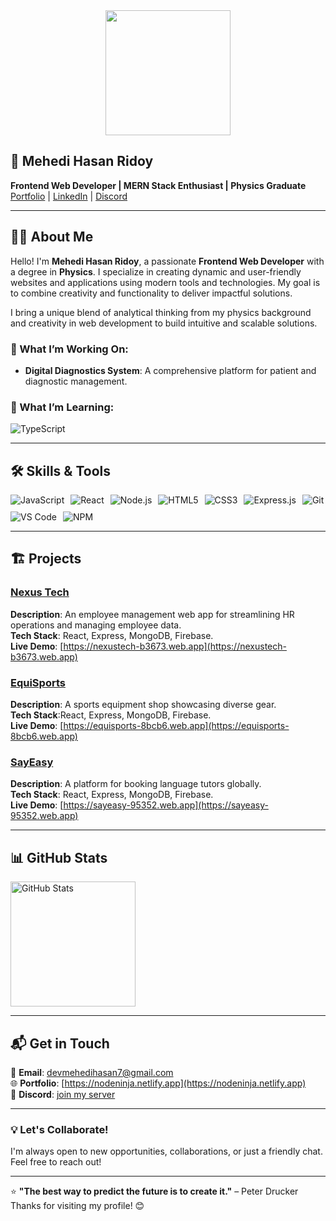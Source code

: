 <div align="center">
  <img style="width:"1700" height="200" src="https://i.ibb.co.com/5WY15M7Q/Blue-Green-and-White-Modern-Tech-Web-Developer-Linked-In-Banner-1.png"  />
</div>

👋 Mehedi Hasan Ridoy
---
 
**Frontend Web Developer | MERN Stack Enthusiast | Physics Graduate**  
[Portfolio](https://nodeninja.netlify.app) | [LinkedIn](www.linkedin.com/in/dev-mehedi-hasan-ridoy) | [Discord](https://discord.com/invite/your-server)  

---

## 👩‍💻 About Me  

Hello! I'm **Mehedi Hasan Ridoy**, a passionate **Frontend Web Developer** with a degree in **Physics**. I specialize in creating dynamic and user-friendly websites and applications using modern tools and technologies. My goal is to combine creativity and functionality to deliver impactful solutions.  

I bring a unique blend of analytical thinking from my physics background and creativity in web development to build intuitive and scalable solutions.  

### 🚀 What I’m Working On:
- **Digital Diagnostics System**: A comprehensive platform for patient and diagnostic management.  

### 🌱 What I’m Learning:
<div align="left" style="display: flex; flex-wrap: wrap; gap: 10px;">
  <img src="https://img.shields.io/badge/TypeScript-007ACC?style=for-the-badge&logo=typescript&logoColor=white" alt="TypeScript" />
</div>  

---

## 🛠️ Skills & Tools  

<div align="left" style="display: flex; flex-wrap: wrap; gap: 10px;">
  <img src="https://img.shields.io/badge/JavaScript-F7DF1E?style=for-the-badge&logo=javascript&logoColor=black" alt="JavaScript" />
  <img src="https://img.shields.io/badge/React-20232A?style=for-the-badge&logo=react&logoColor=61DAFB" alt="React" />
  <img src="https://img.shields.io/badge/Node.js-339933?style=for-the-badge&logo=nodedotjs&logoColor=white" alt="Node.js" />
  <img src="https://img.shields.io/badge/HTML5-E34F26?style=for-the-badge&logo=html5&logoColor=white" alt="HTML5" />
  <img src="https://img.shields.io/badge/CSS3-1572B6?style=for-the-badge&logo=css3&logoColor=white" alt="CSS3" />
  <img src="https://img.shields.io/badge/Express.js-000000?style=for-the-badge&logo=express&logoColor=white" alt="Express.js" />
  <img src="https://img.shields.io/badge/Git-F05032?style=for-the-badge&logo=git&logoColor=white" alt="Git" />
  <img src="https://img.shields.io/badge/VS%20Code-0078D4?style=for-the-badge&logo=visual-studio-code&logoColor=white" alt="VS Code" />
  <img src="https://img.shields.io/badge/NPM-CB3837?style=for-the-badge&logo=npm&logoColor=white" alt="NPM" />
</div>

---

## 🏗️ Projects  

### [Nexus Tech](https://github.com/nodeNINJAr/nexus-tech-client)  
**Description**: An employee management web app for streamlining HR operations and managing employee data.  
**Tech Stack**: React, Express, MongoDB, Firebase.    
**Live Demo**: [https://nexustech-b3673.web.app](https://nexustech-b3673.web.app)

### [EquiSports](https://github.com/nodeNINJAr/equiSports-client)  
**Description**: A sports equipment shop showcasing diverse gear.  
**Tech Stack**:React, Express, MongoDB, Firebase.  
**Live Demo**: [https://equisports-8bcb6.web.app](https://equisports-8bcb6.web.app)  

### [SayEasy](https://github.com/nodeNINJAr/sayEasy-client)  
**Description**: A platform for booking language tutors globally.  
**Tech Stack**: React, Express, MongoDB, Firebase.    
**Live Demo**: [https://sayeasy-95352.web.app](https://sayeasy-95352.web.app)  

---

## 📊 GitHub Stats  

<div align="left">
  <img src="https://github-readme-stats.vercel.app/api?username=nodeNINJAr&show_icons=true&theme=github"&include_all_commits=true&count_private=true&disable_animations=false alt="GitHub Stats"  height="200" />
<!--   <img src="https://github-readme-stats.vercel.app/api/top-langs?username=nodeNINJAr&locale=en&layout=compact&card_width=300&langs_count=5&theme=github&hide_border=false" height="200" alt="Languages Graph" /> -->
</div>

---

## 📬 Get in Touch  

📧 **Email**: devmehedihasan7@gmail.com  
🌐 **Portfolio**: [https://nodeninja.netlify.app](https://nodeninja.netlify.app)  
💬 **Discord**: [join my server](https://discord.com/invite/your-server)  

---

### 💡 Let's Collaborate!  
I'm always open to new opportunities, collaborations, or just a friendly chat. Feel free to reach out!  

---

⭐ **"The best way to predict the future is to create it."** – Peter Drucker  
Thanks for visiting my profile! 😊  
